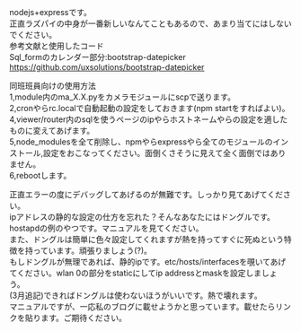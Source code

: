 nodejs+expressです。  
正直ラズパイの中身が一番新しいなんてこともあるので、あまり当てにはしないでください。  
参考文献と使用したコード  
Sql_formのカレンダー部分:bootstrap-datepicker  
https://github.com/uxsolutions/bootstrap-datepicker

同班班員向けの使用方法  
1,module内のma_X.X.pyをカメラモジュールにscpで送ります。  
2,cronやらrc.localで自動起動の設定をしておきます(npm startをすればよい)。  
4,viewer/router内のsqlを使うページのipやらホストネームやらの設定を適したものに変えてあげます。  
5,node_modulesを全て削除し、npmやらexpressやら全てのモジュールのインストール,設定をおこなってください。面倒くさそうに見えて全く面倒ではありません。  
6,rebootします。  

正直エラーの度にデバッグしてあげるのが無難です。しっかり見てあげてください。  
ipアドレスの静的な設定の仕方を忘れた？そんなあなたにはドングルです。hostapdの例のやつです。マニュアルを見てください。  
また、ドングルは簡単に色々設定してくれますが熱を持ってすぐに死ぬという特徴を持っています。頑張りましょう(?)。  
もしドングルが無理であれば、静的ipです。etc/hosts/interfacesを覗いてあげてください。wlan 0の部分をstaticにしてip addressとmaskを設定しましょう。  
(3月追記)できればドングルは使わないほうがいいです。熱で壊れます。  
マニュアルですが、一応私のブログに載せようかと思っています。載せたらリンクを貼ります。ご期待ください。  
